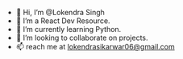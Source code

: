 - 👋 Hi, I’m @Lokendra Singh
- 👀 I’m a React Dev Resource.
- 🌱 I’m currently learning Python.
- 💞️ I’m looking to collaborate on projects.
- 📫 reach me at lokendrasikarwar06@gmail.com
